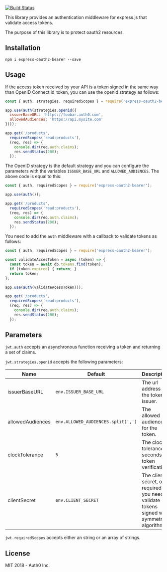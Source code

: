 [![Build Status](https://travis-ci.org/auth0/express-openid-jwt.svg?branch=master)](https://travis-ci.org/auth0/express-openid-jwt)

This library provides an authentication middleware for express.js that validate access tokens.

The purpose of this library is to protect oauth2 resources.

## Installation

```
npm i express-oauth2-bearer --save
```

## Usage

If the access token received by your API is a token signed in the same way than OpenID Connect id_token, you can use the openid strategy as follows:

```javascript
const { auth, strategies, requiredScopes } = require('express-oauth2-bearer');

app.use(auth(strategies.openid({
  issuerBaseURL: 'https://foobar.auth0.com',
  allowedAudiences: 'https://api.mysite.com'
})));

app.get('/products',
  requiredScopes('read:products'),
  (req, res) => {
    console.dir(req.auth.claims);
    res.sendStatus(200);
  });
```

The OpenID strategy is the default strategy and you can configure the parameters with the variables `ISSUER_BASE_URL` and `ALLOWED_AUDIENCES`. The above code is equal to this:

```javascript
const { auth, requiredScopes } = require('express-oauth2-bearer');

app.use(auth());

app.get('/products',
  requiredScopes('read:products'),
  (req, res) => {
    console.dir(req.auth.claims);
    res.sendStatus(200);
  });
```


You need to add the `auth` middleware with a callback to validate tokens as follows:

```javascript
const { auth, requiredScopes } = require('express-oauth2-bearer');

const validateAccesToken = async (token) => {
  const token = await db.tokens.find(token);
  if (token.expired) { return; }
  return token;
};

app.use(auth(validateAcessToken)));

app.get('/products',
  requiredScopes('read:products'),
  (req, res) => {
    console.dir(req.auth.claims);
    res.sendStatus(200);
  });
```


## Parameters

`jwt.auth` accepts an asynchronous function receiving a token and returning a set of claims.

`jwt.strategies.openid` accepts the following parameters:


| Name                | Default                         | Description                                                                    |
|---------------------|---------------------------------|--------------------------------------------------------------------------------|
| issuerBaseURL       | `env.ISSUER_BASE_URL`           | The url address for the token issuer.                                          |
| allowedAudiences    | `env.ALLOWED_AUDIENCES.split(',')`       | The allowed audiences for the token.                                           |
| clockTolerance      | `5`                             | The clock's tolerance in seconds for token verification.                       |
| clientSecret        | `env.CLIENT_SECRET`             | The client secret, only required if you need to validate tokens signed with symmetric algorithms. |

`jwt.requiredScopes` accepts either an string or an array of strings.

## License

MIT 2018 - Auth0 Inc.
